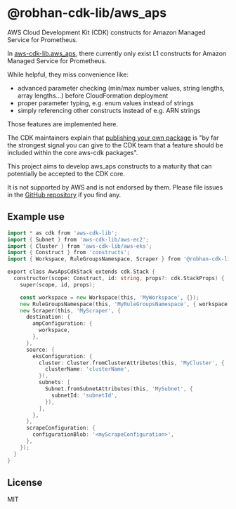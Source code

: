 # @robhan-cdk-lib/aws_aps

AWS Cloud Development Kit (CDK) constructs for Amazon Managed Service for Prometheus.

In [aws-cdk-lib.aws_aps](https://docs.aws.amazon.com/cdk/api/v2/docs/aws-cdk-lib.aws_aps-readme.html), there currently only exist L1 constructs for Amazon Managed Service for Prometheus.

While helpful, they miss convenience like:

* advanced parameter checking (min/max number values, string lengths, array lengths...) before CloudFormation deployment
* proper parameter typing, e.g. enum values instead of strings
* simply referencing other constructs instead of e.g. ARN strings

Those features are implemented here.

The CDK maintainers explain that [publishing your own package](https://github.com/aws/aws-cdk/blob/main/CONTRIBUTING.md#publishing-your-own-package) is "by far the strongest signal you can give to the CDK team that a feature should be included within the core aws-cdk packages".

This project aims to develop aws_aps constructs to a maturity that can potentially be accepted to the CDK core.

It is not supported by AWS and is not endorsed by them. Please file issues in the [GitHub repository](https://github.com/robert-hanuschke/cdk-aws_aps/issues) if you find any.

## Example use

```go
import * as cdk from 'aws-cdk-lib';
import { Subnet } from 'aws-cdk-lib/aws-ec2';
import { Cluster } from 'aws-cdk-lib/aws-eks';
import { Construct } from 'constructs';
import { Workspace, RuleGroupsNamespace, Scraper } from '@robhan-cdk-lib/aws_aps';

export class AwsApsCdkStack extends cdk.Stack {
  constructor(scope: Construct, id: string, props?: cdk.StackProps) {
    super(scope, id, props);

    const workspace = new Workspace(this, 'MyWorkspace', {});
    new RuleGroupsNamespace(this, 'MyRuleGroupsNamespace', { workspace, data: '<myRulesFileData>', name: 'myRuleGroupsNamespace' });
    new Scraper(this, 'MyScraper', {
      destination: {
        ampConfiguration: {
          workspace,
        },
      },
      source: {
        eksConfiguration: {
          cluster: Cluster.fromClusterAttributes(this, 'MyCluster', {
            clusterName: 'clusterName',
          }),
          subnets: [
            Subnet.fromSubnetAttributes(this, 'MySubnet', {
              subnetId: 'subnetId',
            }),
          ],
        },
      },
      scrapeConfiguration: {
        configurationBlob: '<myScrapeConfiguration>',
      },
    });
  }
}
```

## License

MIT
